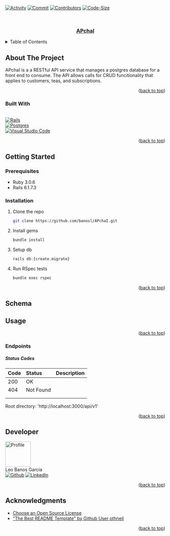 <!-- PROJECT LOGO -->
<div align="center">
  <p align="center">
    
  </p>
</div>  
<a name="readme-top"></a>

<!-- PROJECT SHIELDS -->
[![Activity][commit-activity-shield]][commit-activity-url]
[![Commit][last-commit-shield]][last-commit-url]
[![Contributors][contributors-shield]][contributors-url]
[![Code-Size][code-size-shield]][code-size-url]<br>
<!-- PROJECT LOGO -->
<br />
<div align="center">
  <a href="https://github.com/banosl/APchaI">
  <h3 align="center">APchaI</h3>
  </a>
  

</div>

<!-- TABLE OF CONTENTS -->
<details>
  <summary>Table of Contents</summary>
  <ul list-style-position="inside">
    <li>
      <a href="#about-the-project">About The Project</a>
      <ul>
        <li><a href="#built-with">Built With</a></li>
      </ul>
    </li>
    <li>
      <a href="#getting-started">Getting Started</a>
      <ul>
        <li><a href="#prerequisites">Prerequisites</a></li>
        <li><a href="#installation">Installation</a></li>
      </ul>
    </li>
    <li>
      <a href="#usage">Usage</a>
      <ul>
        <li><a href="#endpoints">Endpoints</a></li>
      </ul>
    </li>
    <li><a href="#developers">Developers</a></li>
    <li><a href="#acknowledgments">Acknowledgments</a></li>
  </ul>
</details>

<!-- ABOUT THE PROJECT -->
## About The Project

APchaI is a a RESTful API service that manages a postgres database for a front end to consume. The API allows calls for CRUD funcitionality that applies to customers, teas, and subscriptions. 


<p align="right">(<a href="#readme-top">back to top</a>)</p>

### Built With

</br>[![Rails]][Rails-url]
</br>[![Postgres]][Postgres-url]
</br>[![Visual Studio Code]][VSCode-url]

<p align="right">(<a href="#readme-top">back to top</a>)</p>

<!-- GETTING STARTED -->
## Getting Started

### Prerequisites

* Ruby 3.0.6
* Rails 6.1.7.3

### Installation

1. Clone the repo
   ```sh
   git clone https://github.com/banosl/APchaI.git
   ```
2. Install gems
   ```sh
   bundle install
   ```
3. Setup db
   ```js
   rails db:{create,migrate}
   ```
4. Run RSpec tests
    ```sh
    bundle exec rspec
    ```

<p align="right">(<a href="#readme-top">back to top</a>)</p>

## Schema

<div align="center">
  <p align="center">
    
  </p>
</div> 

## Usage

<p align="right">(<a href="#readme-top">back to top</a>)</p>

### Endpoints

##### Status Codes

| Code    | Status    | Description   |
| :---    | :---      | :---          |
| 200     |    OK     |               |
| 404     | Not Found |               |
|     |           |               |
|         |           |               |

Root directory: 'http://localhost:3000/api/v1'


<p align="right">(<a href="#readme-top">back to top</a>)</p>

<!-- CONTACT -->
## Developer

  <img src="https://avatars.githubusercontent.com/u/111591731?v=4" alt="Profile" width="80" height="80"><br>
  Leo Banos Garcia<br>
  [![Github]][GithubLeo-url]
  [![LinkedIn]][LinkedInLeo-url]

<p align="right">(<a href="#readme-top">back to top</a>)</p>

<!-- ACKNOWLEDGMENTS -->
## Acknowledgments

* [Choose an Open Source License](https://choosealicense.com)
* ["The Best README Template" by Github User othneil](https://github.com/othneildrew/Best-README-Template)

<p align="right">(<a href="#readme-top">back to top</a>)</p>

[commit-activity-shield]: https://img.shields.io/github/commit-activity/m/banosl/APchaI?style=for-the-badge
[commit-activity-url]: https://github.com/banosl/APchaI/commits/main
[last-commit-shield]: https://img.shields.io/github/last-commit/banosl/APchaI?style=for-the-badge
[last-commit-url]: https://github.com/banosl/APchaI/commits/main
[contributors-shield]: https://img.shields.io/github/contributors/banosl/APchaI.svg?style=for-the-badge
[contributors-url]: https://github.com/banosl/APchaI/graphs/contributors
[forks-shield]: https://img.shields.io/github/forks/banosl/APchaI.svg?style=for-the-badge
[forks-url]: https://github.com/banosl/APchaI/network/members
[stars-shield]: https://img.shields.io/github/stars/banosl/APchaI.svg?style=for-the-badge
[stars-url]: https://github.com/banosl/APchaI/stargazers
[issues-shield]: https://img.shields.io/github/issues/banosl/APchaI.svg?style=for-the-badge
[issues-url]: https://github.com/banosl/APchaI/issues
[code-size-shield]: https://img.shields.io/github/languages/code-size/banosl/APchaI?style=for-the-badge
[code-size-url]: https://github.com/banosl/APchaI/wiki
[watchers-shield]: https://img.shields.io/github/watchers/banosl/APchaI?style=social
[watchers-url]: https://github.com/banosl/APchaI/network/members
[license-shield]: https://img.shields.io/github/license/banosl/APchaI.svg?style=for-the-badge
[license-url]: https://github.com/banosl/APchaI/blob/master/LICENSE.txt
[linkedin-shield]: https://img.shields.io/badge/-LinkedIn-black.svg?style=for-the-badge&logo=linkedin&colorB=555
[linkedin-url]: https://linkedin.com/in/linkedin_username
[product-screenshot]: images/screenshot.png
[Bootstrap.com]: https://img.shields.io/badge/Bootstrap-563D7C?style=for-the-badge&logo=bootstrap&logoColor=white
[Bootstrap-url]: https://getbootstrap.com
[Rails]: https://img.shields.io/badge/-Ruby%20on%20Rails-CC0000?logo=ruby-on-rails&logoColor=white&style=for-the-badge
[Rails-url]: https://rubyonrails.org 
[GitHub Actions]: https://img.shields.io/badge/github%20actions-%232671E5.svg?style=for-the-badge&logo=githubactions&logoColor=white
[Github-url]: https://docs.github.com/en/actions
[Postgres]: https://img.shields.io/badge/postgres-%23316192.svg?style=for-the-badge&logo=postgresql&logoColor=white
[Postgres-url]: https://www.postgresql.org/
[AWS]: https://img.shields.io/badge/AWS-%23FF9900.svg?style=for-the-badge&logo=amazon-aws&logoColor=white
[AWS-url]: https://aws.amazon.com/
[Visual Studio Code]: https://img.shields.io/badge/Visual%20Studio%20Code-0078d7.svg?style=for-the-badge&logo=visual-studio-code&logoColor=white
[VSCode-url]: https://code.visualstudio.com/
[Github]: https://img.shields.io/badge/github-%23121011.svg?style=for-the-badge&logo=github&logoColor=white
[GithubLeo-url]: https://github.com/banosl
[LinkedIn]: https://img.shields.io/badge/linkedin-%230077B5.svg?style=for-the-badge&logo=linkedin&logoColor=white
[LinkedInLeo-url]: https://www.linkedin.com/in/leo-banos-garcia/